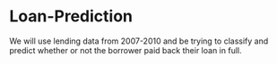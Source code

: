 # Loan-Prediction
We will use lending data from 2007-2010 and be trying to classify and predict whether or not the borrower paid back their loan in full.
